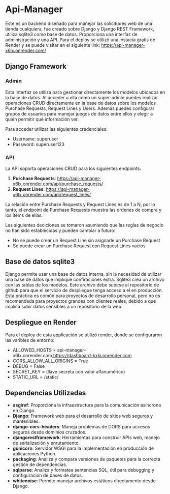 # Api-Manager

Este es un backend diseñado para manejar las solicitudes web de una tienda cualquiera, fue creado sobre Django y Django REST Framework, utiliza sqlite3 como base de datos. Proporciona una interfaz de administración y una API. Para el deploy se utilizó una instacia gratis de Render y se puede visitar en el siguiente link: https://api-manager-x6lx.onrender.com/

## Django Framework

### Admin
Esta interfaz se utiliza para gestionar directamente los modelos ubicados en la base de datos. Al acceder a ella como un super-admin puedes realizar operaciones CRUD directamente en la base de datos sobre los modelos Purchase Requests, Request Lines y Users. Además puedes configurar grupos de usuarios para manejar juegos de datos entre ellos y elegir a quién permitir qué información ver.

Para acceder utilizar las siguientes credenciales:
- Username: superuser
- Password: superuser123

### API
La API soporta operaciones CRUD para los siguientes endpoints:

1. **Purchase Requests**: https://api-manager-x6lx.onrender.com/api/purchase_requests/
2. **Request Lines**: https://api-manager-x6lx.onrender.com/api/request_lines/

La relación entre Purchase Requests y Request Lines es de 1 a N, por lo tanto, el endpoint de Purchase Requests muestra las ordenes de compra y los ítems de ellas.

Las siguientes deciciones se tomaron asumiendo que las reglas de negocio no han sido establecidas y pueden cambiar a futuro:

* No se puede crear un Request Line sin asignarle un Purchase Request
* Se puede crear un Purchase Request con Request Lines vacíos

## Base de datos sqlite3
Django permite usar una base de datos interna, sin la necesidad de utilizar una base de datos que implique confiraciones extra. Sqlite3 crea un archivo con las tablas de los modelos. Este archivo debe subirse al repositorio de github para que el servicio de despliegue tenga acceso a el en producción. Esta práctica es común para proyectos de desarrollo personal, pero no es recomendada para proyectos grandes con clientes reales, debido a que implica subir datos sensibles a un repositorio de la web.

## Despliegue en Render
Para el deploy de esta applicación se utilizó render, donde se configuraron las varibles de entorno:

- ALLOWED_HOSTS = api-manager-x6lx.onrender.com,https://dashboard-kxki.onrender.com
- CORS_ALLOW_ALL_ORIGINS = True
- DEBUG = False
- SECRET_KEY = (llave secreta con valor alfanumérico)
- STATIC_URL = /static/

## Dependencias Utilizadas

- **asgiref**: Proporciona la infraestructura para la comunicación asíncrona en Django.
- **Django**: Framework web para el desarrollo de sitios web seguros y mantenibles.
- **django-cors-headers**: Maneja problemas de CORS para accesos seguros desde dominios cruzados.
- **djangorestframework**: Herramientas para construir APIs web, manejo de serialización y enrutamiento.
- **gunicorn**: Servidor WSGI para la implementación en producción de aplicaciones Python.
- **packaging**: Analiza y compara versiones de paquetes para la correcta gestión de dependencias.
- **sqlparse**: Analiza y formatea sentencias SQL, útil para debugging y configuración de bases de datos.
- **whitenoise**: Permite manejar archivos estáticos directamente desde Django.